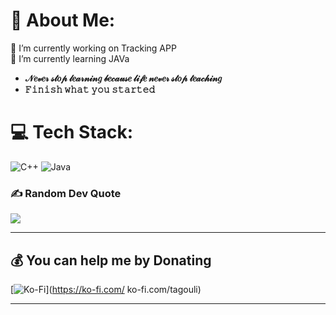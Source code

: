 # 💫 About Me:
🔭 I’m currently working on Tracking APP<br>🌱 I’m currently learning JAVa<br>
- **𝒩𝑒𝓋𝑒𝓇 𝓈𝓉𝑜𝓅 𝓁𝑒𝒶𝓇𝓃𝒾𝓃𝑔 𝒷𝑒𝒸𝒶𝓊𝓈𝑒 𝓁𝒾𝒻𝑒 𝓃𝑒𝓋𝑒𝓇 𝓈𝓉𝑜𝓅 𝓉𝑒𝒶𝒸𝒽𝒾𝓃𝑔**
- **𝙵𝚒𝚗𝚒𝚜𝚑 𝚠𝚑𝚊𝚝 𝚢𝚘𝚞 𝚜𝚝𝚊𝚛𝚝𝚎𝚍**


# 💻 Tech Stack:
![C++](https://img.shields.io/badge/c++-%2300599C.svg?style=for-the-badge&logo=c%2B%2B&logoColor=white) ![Java](https://img.shields.io/badge/java-%23ED8B00.svg?style=for-the-badge&logo=openjdk&logoColor=white)

### ✍️ Random Dev Quote
![](https://quotes-github-readme.vercel.app/api?type=vetical&theme=gruvbox)

---
  ## 💰 You can help me by Donating
  [![Ko-Fi](https://img.shields.io/badge/Ko--fi-F16061?style=for-the-badge&logo=ko-fi&logoColor=white)](https://ko-fi.com/ ko-fi.com/tagouli) 

---
  

